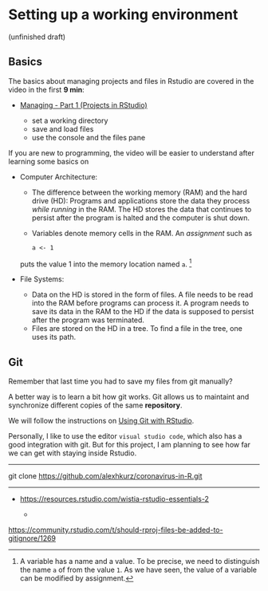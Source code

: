 # Setting up a working environment

(unfinished draft)

## Basics

The basics about managing projects and files in Rstudio are covered in the video in the first **9 min**:

- [Managing - Part 1 (Projects in RStudio)](https://resources.rstudio.com/wistia-rstudio-essentials-2/rstudioessentialsmanagingpart1-2)

    - set a working directory
    - save and load files
    - use the console and the files pane

If you are new to programming, the video will be easier to understand after learning some basics on 

- Computer Architecture: 
  - The difference between the working memory (RAM) and the hard drive (HD): Programs and applications store the data they process *while running* in the RAM. The HD stores the data that continues to persist after the program is halted and the computer is shut down. 
  - Variables denote memory cells in the RAM. An *assignment* such as
    
        a <- 1
    
  puts the value 1 into the memory location named `a`. [^assignment] 
  
  [^assignment]: A variable has a name and a value. To be precise, we need to distinguish the name `a` of from the value `1`. As we have seen, the value of a variable can be modified by assignment.

- File Systems:
  - Data on the HD is stored in the form of files. A file needs to be read into the RAM before programs can process it. A program needs to save its data in the RAM to the HD if the data is supposed to persist after the program was terminated.
  - Files are stored on the HD in a tree. To find a file in the tree, one uses its path. 

## Git

Remember that last time you had to save my files from git manually?

A better way is to learn a bit how git works. Git allows us to maintaint and synchronize different copies of the same **repository**.

We will follow the instructions on [Using Git with RStudio](https://jennybc.github.io/2014-05-12-ubc/ubc-r/session03_git.html).

Personally, I like to use the editor `visual studio code`, which also has a good integration with git. But for this project, I am planning to see how far we can get with staying inside Rstudio.

---

git clone https://github.com/alexhkurz/coronavirus-in-R.git

---

- https://resources.rstudio.com/wistia-rstudio-essentials-2

  - 
  
https://community.rstudio.com/t/should-rproj-files-be-added-to-gitignore/1269